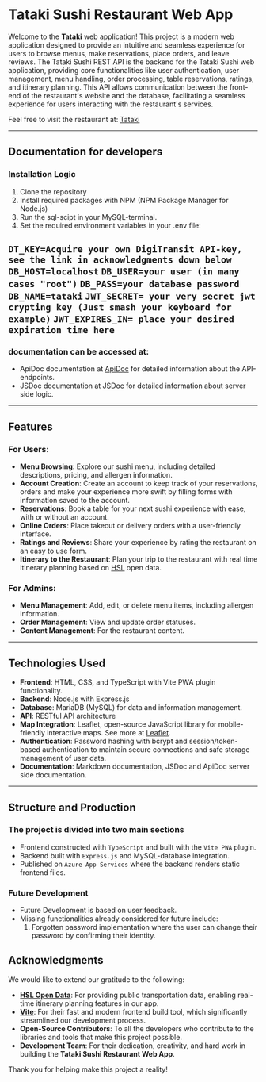 # Tataki Sushi Restaurant Web App

Welcome to the **Tataki** web application! This project is a modern web application designed to provide an intuitive and seamless experience for users to browse menus, make reservations, place orders, and leave reviews. The Tataki Sushi REST API is the backend for the Tataki Sushi web application, providing core functionalities like user authentication, user management, menu handling, order processing, table reservations, ratings, and itinerary planning. This API allows communication between the front-end of the restaurant's website and the database, facilitating a seamless experience for users interacting with the restaurant's services.

Feel free to visit the restaurant at: [Tataki]()

---

## Documentation for developers

### Installation Logic
1. Clone the repository
2. Install required packages with NPM (NPM Package Manager for Node.js)
3. Run the sql-scipt in your MySQL-terminal.
4. Set the required environment variables in your .env file:

`DT_KEY=Acquire your own DigiTransit API-key, see the link in acknowledgments down below`
`DB_HOST=localhost`
`DB_USER=your user (in many cases "root")`
`DB_PASS=your database password`
`DB_NAME=tataki`
`JWT_SECRET= your very secret jwt crypting key (Just smash your keyboard for example)`
`JWT_EXPIRES_IN= place your desired expiration time here`
---

### documentation can be accessed at:
- ApiDoc documentation at [ApiDoc](https://users.metropolia.fi/~karripar/js-exercises/tataki-docs/apidocs/) for detailed information about the API-endpoints.
- JSDoc documentation at [JSDoc](https://users.metropolia.fi/~karripar/js-exercises/tataki-docs/jsdocs/) for detailed information about server side logic.

---

## Features

### For Users:
- **Menu Browsing**: Explore our sushi menu, including detailed descriptions, pricing, and allergen information.
- **Account Creation**: Create an account to keep track of your reservations, orders and make your experience more swift by filling forms with information saved to the account.
- **Reservations**: Book a table for your next sushi experience with ease, with or without an account.
- **Online Orders**: Place takeout or delivery orders with a user-friendly interface.
- **Ratings and Reviews**: Share your experience by rating the restaurant on an easy to use form.
- **Itinerary to the Restaurant**: Plan your trip to the restaurant with real time itinerary planning based on [HSL](https://www.hsl.fi/avoindata) open data.

### For Admins:
- **Menu Management**: Add, edit, or delete menu items, including allergen information.
- **Order Management**: View and update order statuses.
- **Content Management**: For the restaurant content.

---

## Technologies Used
- **Frontend**: HTML, CSS, and TypeScript with Vite PWA plugin functionality.
- **Backend**: Node.js with Express.js
- **Database**: MariaDB (MySQL) for data and information management. 
- **API**: RESTful API architecture
- **Map Integration**: Leaflet, open-source JavaScript library for mobile-friendly interactive maps. See more at [Leaflet](https://leafletjs.com).
- **Authentication**: Password hashing with bcrypt and session/token-based authentication to maintain secure connections and safe storage management of user data.
- **Documentation**: Markdown documentation, JSDoc and ApiDoc server side documentation.

---

## Structure and Production

### The project is divided into two main sections
- Frontend constructed with `TypeScript` and built with the `Vite PWA` plugin.
- Backend built with `Express.js` and MySQL-database integration.
- Published on `Azure App Services` where the backend renders static frontend files.


### Future Development
- Future Development is based on user feedback.
- Missing functionalities already considered for future include:
    1. Forgotten password implementation where the user can change their password by confirming their identity.


## Acknowledgments

We would like to extend our gratitude to the following:

- **[HSL Open Data](https://www.hsl.fi/avoindata)**: For providing public transportation data, enabling real-time itinerary planning features in our app.
- **[Vite](https://vite-pwa-org.netlify.app/)**: For their fast and modern frontend build tool, which significantly streamlined our development process.
- **Open-Source Contributors**: To all the developers who contribute to the libraries and tools that make this project possible.
- **Development Team**: For their dedication, creativity, and hard work in building the **Tataki Sushi Restaurant Web App**.

Thank you for helping make this project a reality!
